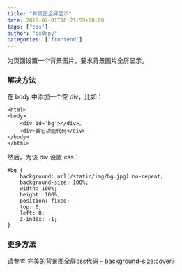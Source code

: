 ```yaml
---
title: "背景图全屏显示"
date: 2019-02-01T16:21:59+08:00
tags: ["css"]
author: "ox0spy"
categories: ["frontend"]
---
```


为页面设置一个背景图片，要求背景图片全屏显示。

### 解决方法

在 body 中添加一个空 div，比如：

    <html>
    <body>
        <div id='bg'></div>。
        <div>其它功能代码</div>
    </body>
    </html>

然后，为该 div 设置 css：

    #bg {
        background: url(/static/img/bg.jpg) no-repeat;
        background-size: 100%;
        width: 100%;
        height: 100%;
        position: fixed;
        top: 0;
        left: 0;
        z-index: -1;
    }

### 更多方法

请参考 [完美的背景图全屏css代码 – background-size:cover?](http://huilang.me/perfect-full-page-background-image/)
